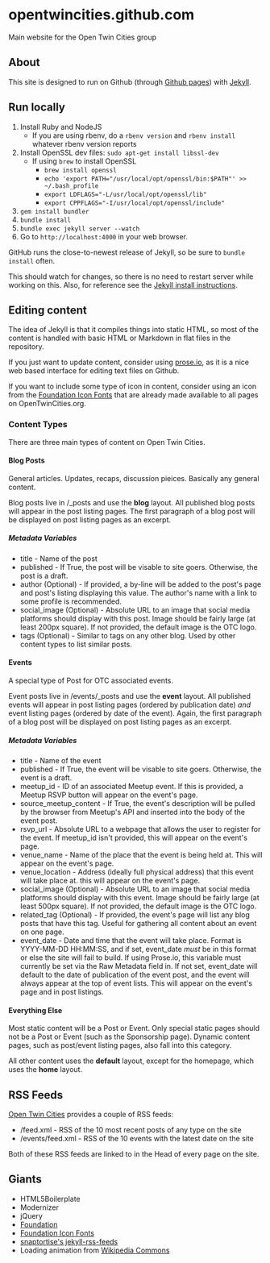 # opentwincities.github.com

Main website for the Open Twin Cities group

## About

This site is designed to run on Github (through [Github pages](https://pages.github.com/))
with [Jekyll](https://jekyllrb.com/).

## Run locally

1. Install Ruby and NodeJS
   * If you are using rbenv, do a `rbenv version` and `rbenv install`
       whatever rbenv version reports
2. Install OpenSSL dev files: `sudo apt-get install libssl-dev`  
   * If using `brew` to install OpenSSL  
      * `brew install openssl` 
      * `echo 'export PATH="/usr/local/opt/openssl/bin:$PATH"' >> ~/.bash_profile`
      * `export LDFLAGS="-L/usr/local/opt/openssl/lib"`
      * `export CPPFLAGS="-I/usr/local/opt/openssl/include"`
3. `gem install bundler`
4. `bundle install`
5. `bundle exec jekyll server --watch`
6. Go to `http://localhost:4000` in your web browser.

GitHub runs the close-to-newest release of Jekyll, so be sure to `bundle install` often.

This should watch for changes, so there is no need to restart server
while working on this.  Also, for reference see the [Jekyll install instructions](https://jekyllrb.com/docs/installation/).

## Editing content

The idea of Jekyll is that it compiles things into static HTML, so most of the content
is handled with basic HTML or Markdown in flat files in the repository.

If you just want to update content, consider using [prose.io](https://prose.io/), as
it is a nice web based interface for editing text files on Github.

If you want to include some type of icon in content, consider using an icon from
the [Foundation Icon Fonts](https://zurb.com/playground/foundation-icon-fonts-3)
that are already made available to all pages on OpenTwinCities.org.

### Content Types

There are three main types of content on Open Twin Cities.

#### Blog Posts

General articles. Updates, recaps, discussion pieices. Basically any general
content.

Blog posts live in /_posts and use the **blog** layout. All published blog
posts will appear in the post listing pages. The first paragraph of a blog post
will be displayed on post listing pages as an excerpt.

##### Metadata Variables

* title - Name of the post
* published - If True, the post will be visable to site goers. Otherwise, the
  post is a draft.
* author (Optional) - If provided, a by-line will be added to the post's page
  and post's listing displaying this value. The author's name with a link to
  some profile is recommended.
* social_image (Optional) - Absolute URL to an image that social media
  platforms should display with this post. Image should be fairly large (at
  least 200px square). If not provided, the default image is the OTC logo.
* tags (Optional) - Similar to tags on any other blog. Used by other content types to
  list similar posts.

#### Events

A special type of Post for OTC associated events.

Event posts live in /events/_posts and use the **event** layout. All published
events will appear in post listing pages (ordered by publication date) *and*
event listing pages (ordered by date of the event). Again, the first paragraph
of a blog post will be displayed on post listing pages as an excerpt.

##### Metadata Variables

* title - Name of the event
* published - If True, the event will be visable to site goers. Otherwise, the
  event is a draft.
* meetup_id - ID of an associated Meetup event. If this is provided, a Meetup
  RSVP button will appear on the event's page.
* source_meetup_content - If True, the event's description will be pulled by
  the browser from Meetup's API and inserted into the body of the event post.
* rsvp_url - Absolute URL to a webpage that allows the user to register for the
  event. If meetup_id isn't provided, this will appear on the event's page.
* venue_name - Name of the place that the event is being held at. This will
  appear on the event's page.
* venue_location - Address (ideally full physical address) that this event will
  take place at. this will appear on the event's page.
* social_image (Optional) - Absolute URL to an image that social media
  platforms should display with this event. Image should be fairly large (at
  least 500px square). If not provided, the default image is the OTC logo.
* related_tag (Optional) - If provided, the event's page will list any blog
  posts that have this tag. Useful for gathering all content about an event
  on one page.
* event_date - Date and time that the event will take place. Format is
  YYYY-MM-DD HH:MM:SS, and if set, event_date *must* be in this format or else
  the site will fail to build. If using Prose.io, this variable must currently
  be set via the Raw Metadata field in. If not set, event_date will default to
  the date of publication of the event post, and the event will always appear
  at the top of event lists. This will appear on the event's page and in post
  listings.

#### Everything Else

Most static content will be a Post or Event. Only special static pages should
not be a Post or Event (such as the Sponsorship page). Dynamic content pages,
such as post/event listing pages, also fall into this category.

All other content uses the **default** layout, except for the homepage, which
uses the **home** layout.

## RSS Feeds

[Open Twin Cities](http://www.opentwincities.org/) provides a couple of RSS feeds:

* /feed.xml - RSS of the 10 most recent posts of any type on the site
* /events/feed.xml - RSS of the 10 events with the latest date on the site

Both of these RSS feeds are linked to in the Head of every page on the site.

## Giants

* HTML5Boilerplate
* Modernizer
* jQuery
* [Foundation](https://foundation.zurb.com/)
* [Foundation Icon Fonts](https://zurb.com/playground/foundation-icon-fonts-3)
* [snaptortise's jekyll-rss-feeds](https://github.com/snaptortoise/jekyll-rss-feeds)
* Loading animation from [Wikipedia Commons](https://upload.wikimedia.org/wikipedia/commons/3/3a/Gray_circles_rotate.gif)
